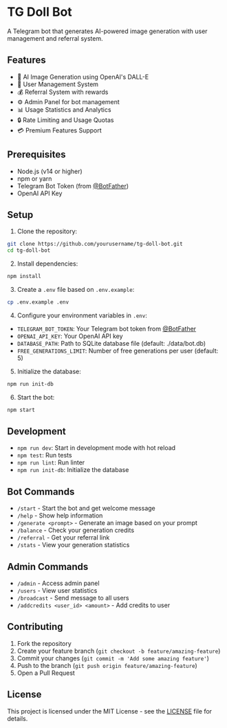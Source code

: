 # TG Doll Bot

A Telegram bot that generates AI-powered image generation with user management and referral system.

## Features

- 🎨 AI Image Generation using OpenAI's DALL-E
- 👥 User Management System
- 💰 Referral System with rewards
- ⚙️ Admin Panel for bot management
- 📊 Usage Statistics and Analytics
- 🔒 Rate Limiting and Usage Quotas
- 💳 Premium Features Support

## Prerequisites

- Node.js (v14 or higher)
- npm or yarn
- Telegram Bot Token (from [@BotFather](https://t.me/BotFather))
- OpenAI API Key

## Setup

1. Clone the repository:

```bash
git clone https://github.com/yourusername/tg-doll-bot.git
cd tg-doll-bot
```

2. Install dependencies:

```bash
npm install
```

3. Create a `.env` file based on `.env.example`:

```bash
cp .env.example .env
```

4. Configure your environment variables in `.env`:

- `TELEGRAM_BOT_TOKEN`: Your Telegram bot token from [@BotFather](https://t.me/BotFather)
- `OPENAI_API_KEY`: Your OpenAI API key
- `DATABASE_PATH`: Path to SQLite database file (default: ./data/bot.db)
- `FREE_GENERATIONS_LIMIT`: Number of free generations per user (default: 5)

5. Initialize the database:

```bash
npm run init-db
```

6. Start the bot:

```bash
npm start
```

## Development

- `npm run dev`: Start in development mode with hot reload
- `npm test`: Run tests
- `npm run lint`: Run linter
- `npm run init-db`: Initialize the database

## Bot Commands

- `/start` - Start the bot and get welcome message
- `/help` - Show help information
- `/generate <prompt>` - Generate an image based on your prompt
- `/balance` - Check your generation credits
- `/referral` - Get your referral link
- `/stats` - View your generation statistics

## Admin Commands

- `/admin` - Access admin panel
- `/users` - View user statistics
- `/broadcast` - Send message to all users
- `/addcredits <user_id> <amount>` - Add credits to user

## Contributing

1. Fork the repository
2. Create your feature branch (`git checkout -b feature/amazing-feature`)
3. Commit your changes (`git commit -m 'Add some amazing feature'`)
4. Push to the branch (`git push origin feature/amazing-feature`)
5. Open a Pull Request

## License

This project is licensed under the MIT License - see the [LICENSE](LICENSE) file for details.
